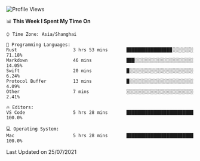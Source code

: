 <!--START_SECTION:waka-->
![Profile Views](http://img.shields.io/badge/Profile%20Views-0-blue)

📊 **This Week I Spent My Time On** 

```text
⌚︎ Time Zone: Asia/Shanghai

💬 Programming Languages: 
Rust                     3 hrs 53 mins       █████████████████░░░░░░░░   71.18% 
Markdown                 46 mins             ███░░░░░░░░░░░░░░░░░░░░░░   14.05% 
Swift                    20 mins             █░░░░░░░░░░░░░░░░░░░░░░░░   6.24% 
Protocol Buffer          13 mins             █░░░░░░░░░░░░░░░░░░░░░░░░   4.09% 
Other                    7 mins              ░░░░░░░░░░░░░░░░░░░░░░░░░   2.41%

🔥 Editors: 
VS Code                  5 hrs 28 mins       █████████████████████████   100.0%

💻 Operating System: 
Mac                      5 hrs 28 mins       █████████████████████████   100.0%

```


 Last Updated on 25/07/2021
<!--END_SECTION:waka-->
